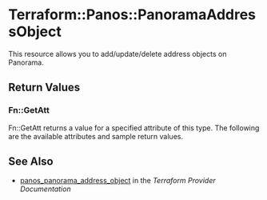 # Terraform::Panos::PanoramaAddressObject

This resource allows you to add/update/delete address objects on Panorama.

## Return Values

### Fn::GetAtt

Fn::GetAtt returns a value for a specified attribute of this type. The following are the available attributes and sample return values.

## See Also

* [panos_panorama_address_object](https://www.terraform.io/docs/providers/panos/r/panorama_address_object.html) in the _Terraform Provider Documentation_